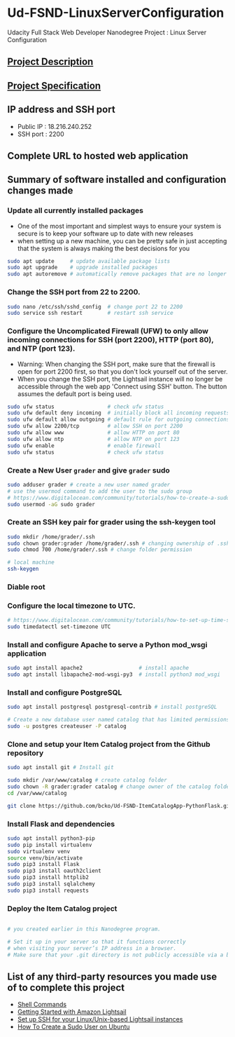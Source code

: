 # Ud-FSND-LinuxServerConfiguration
Udacity Full Stack Web Developer Nanodegree Project : Linux Server Configuration

## [Project Description](Project_Description.md)

## [Project Specification](Project_Specification.md)

## IP address and SSH port
* Public IP : 18.216.240.252
* SSH port : 2200

## Complete URL to hosted web application


## Summary of software installed and configuration changes made

### Update all currently installed packages
- One of the most important and simplest ways to ensure your system is secure is to keep your software up to date with new releases
- when setting up a new machine, you can be pretty safe in just accepting that the system is always making the best decisions for you
```bash
sudo apt update     # update available package lists
sudo apt upgrade    # upgrade installed packages
sudo apt autoremove # automatically remove packages that are no longer required
```

### Change the SSH port from 22 to 2200.
```bash
sudo nano /etc/ssh/sshd_config  # change port 22 to 2200
sudo service ssh restart        # restart ssh service
```

### Configure the Uncomplicated Firewall (UFW) to only allow incoming connections for SSH (port 2200), HTTP (port 80), and NTP (port 123).
- Warning: When changing the SSH port, make sure that the firewall is open for port 2200 first, so that you don't lock yourself out of the server.
- When you change the SSH port, the Lightsail instance will no longer be accessible through the web app 'Connect using SSH' button. The button assumes the default port is being used. 
```bash
sudo ufw status                 # check ufw status 
sudo ufw default deny incoming  # initially block all incoming requests
sudo ufw default allow outgoing # default rule for outgoing connections
sudo ufw allow 2200/tcp         # allow SSH on port 2200
sudo ufw allow www              # allow HTTP on port 80
sudo ufw allow ntp              # allow NTP on port 123
sudo ufw enable                 # enable firewall
sudo ufw status                 # check ufw status
```

### Create a New User `grader` and give `grader` sudo

```bash
sudo adduser grader # create a new user named grader
# use the usermod command to add the user to the sudo group
# https://www.digitalocean.com/community/tutorials/how-to-create-a-sudo-user-on-ubuntu-quickstart
sudo usermod -aG sudo grader
```

### Create an SSH key pair for grader using the ssh-keygen tool
```bash
sudo mkdir /home/grader/.ssh
sudo chown grader:grader /home/grader/.ssh # changing ownership of .ssh to grader
sudo chmod 700 /home/grader/.ssh # change folder permission

```

```bash
# local machine
ssh-keygen

```
### Diable root


### Configure the local timezone to UTC.
```bash
# https://www.digitalocean.com/community/tutorials/how-to-set-up-time-synchronization-on-ubuntu-16-04
sudo timedatectl set-timezone UTC
```

### Install and configure Apache to serve a Python mod_wsgi application

```bash
sudo apt install apache2                  # install apache
sudo apt install libapache2-mod-wsgi-py3  # install python3 mod_wsgi
```

### Install and configure PostgreSQL
```bash
sudo apt install postgresql postgresql-contrib # install postgreSQL

# Create a new database user named catalog that has limited permissions to your catalog application database.
sudo -u postgres createuser -P catalog


```

### Clone and setup your Item Catalog project from the Github repository 
```bash
sudo apt install git # Install git

sudo mkdir /var/www/catalog # create catalog folder
sudo chown -R grader:grader catalog # change owner of the catalog folder to grader
cd /var/www/catalog

git clone https://github.com/bcko/Ud-FSND-ItemCatalogApp-PythonFlask.git

```
### Install Flask and dependencies
```bash
sudo apt install python3-pip
sudo pip install virtualenv
sudo virtualenv venv
source venv/bin/activate
sudo pip3 install Flask
sudo pip3 install oauth2client
sudo pip3 install httplib2
sudo pip3 install sqlalchemy
sudo pip3 install requests
```

### Deploy the Item Catalog project

```bash

# you created earlier in this Nanodegree program.

# Set it up in your server so that it functions correctly 
# when visiting your server’s IP address in a browser. 
# Make sure that your .git directory is not publicly accessible via a browser!
```


## List of any third-party resources you made use of to complete this project
- [Shell Commands](https://bash.cyberciti.biz/guide/Shell_Comments)
- [Getting Started with Amazon Lightsail](https://lightsail.aws.amazon.com/ls/docs/getting-started/article/getting-started-with-amazon-lightsail)
- [Set up SSH for your Linux/Unix-based Lightsail instances](https://lightsail.aws.amazon.com/ls/docs/how-to/article/lightsail-how-to-set-up-ssh)
- [How To Create a Sudo User on Ubuntu](https://www.digitalocean.com/community/tutorials/how-to-create-a-sudo-user-on-ubuntu-quickstart)
